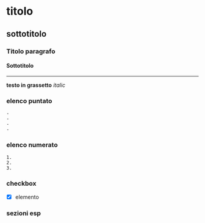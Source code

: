 # titolo
## sottotitolo
### Titolo paragrafo
#### Sottotitolo
---
**testo in grassetto**
_italic_


### elenco puntato

    -
    -
    -
    -
### elenco numerato 

    1.
    2.
    3.


### checkbox

- [x] elemento 

### sezioni esp


